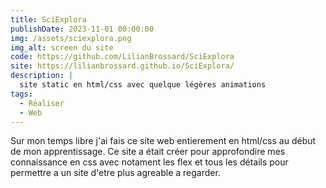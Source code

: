 ```yaml
---
title: SciExplora
publishDate: 2023-11-01 00:00:00
img: /assets/sciexplora.png
img_alt: screen du site
code: https://github.com/LilianBrossard/SciExplora
site: https://lilianbrossard.github.io/SciExplora/
description: |
  site static en html/css avec quelque légères animations
tags:
  - Réaliser
  - Web
---
```


Sur mon temps libre j'ai fais ce site web entierement en html/css au début de mon apprentissage. Ce site a était créer pour approfondire mes connaissance en css avec notament les flex et tous les détails pour permettre a un site d'etre plus agreable a regarder.
